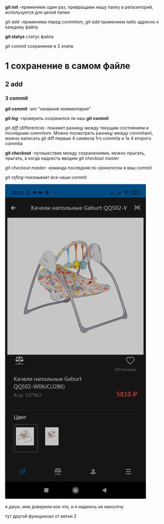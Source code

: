 **git init** -применяем один раз, превращаем нашу папку в репазиторий, используется для целой папки

_git add_ -применяем перед commitom, _git add_ применяем либо адресно к каждому файлу

**git statys** статус файла

*git commit* сохранение в 3 этапа:

# 1 сохранение в самом файле 

## 2 add

### 3 commit

***git commit*** -am "название комментария"

***git log*** -проверить сохранился ли наш ***git commit***

_git diff_ (differentce)- покажет разницу между текущим состоянием и последним commitom. Можно посмотреть разницу между commitami, можно написать git diff первые 4 символа 1го commita и 1е 4 второго commita

**git checkout** -путишествие между сохранениями, можно прыгать, прыгать, а когда надоесть вводим *git checkout master*

*git checkout master*- команда последняя по хронологии в ваш commit

*git reflog*-показывает все наши commit

![мое фото](./img.jpg)

я джун, мне доверили кое что, и я надеюсь не накосячу

тут другой функционал от ветки 2